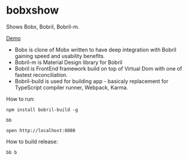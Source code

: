 # bobxshow

Shows Bobx, Bobril, Bobril-m.

[Demo](https://bobril.com/bobxshow/)

-   Bobx is clone of Mobx written to have deep integration with Bobril gaining speed and usability benefits.
-   Bobril-m is Material Design library for Bobril
-   Bobril is FrontEnd framework build on top of Virtual Dom with one of fastest reconciliation.
-   Bobril-build is used for building app - basicaly replacement for TypeScript compiler runner, Webpack, Karma.

How to run:

    npm install bobril-build -g

    bb

    open http://localhost:8080

How to build release:

    bb b
